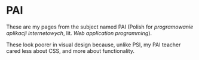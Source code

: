 # PAI
These are my pages from the subject named PAI (Polish for *programowanie aplikacji internetowych*, lit. *Web application programming*).

These look poorer in visual design because, unlike PSI, my PAI teacher cared less about CSS, and more about functionality.
